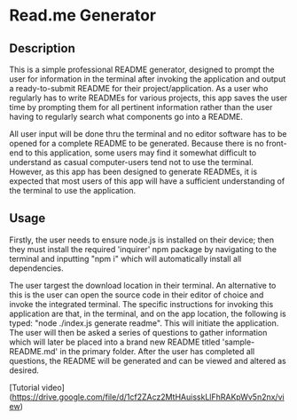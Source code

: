 # Read.me Generator

## Description
This is a simple professional README generator, designed to prompt the user for information in the terminal after invoking the application and output a ready-to-submit README for their project/application. As a user who regularly has to write READMEs for various projects, this app saves the user time by prompting them for all pertinent information rather than the user having to regularly search what components go into a README.  

All user input will be done thru the terminal and no editor software has to be opened for a complete README to be generated.  Because there is no front-end to this application, some users may find it somewhat difficult to understand as casual computer-users tend not to use the terminal.  However, as this app has been designed to generate READMEs, it is expected that most users of this app will have a sufficient understanding of the terminal to use the application.

## Usage
Firstly, the user needs to ensure node.js is installed on their device; then they must install the required 'inquirer' npm package by navigating to the terminal and inputting "npm i" which will automatically install all dependencies.

The user targest the download location in their terminal.  An alternative to this is the user can open the source code in their editor of choice and invoke the integrated terminal.  The specific instructions for invoking this application are that, in the terminal, and on the app location, the following is typed: "node ./index.js generate readme".  This will initiate the application.  The user will then be asked a series of questions to gather information which will later be placed into a brand new README titled 'sample-README.md' in the primary folder.  After the user has completed all questions, the README will be generated and can be viewed and altered as desired.

[Tutorial video] (https://drive.google.com/file/d/1cf2ZAcz2MtHAuisskLlFhRAKpWv5n2nx/view)
